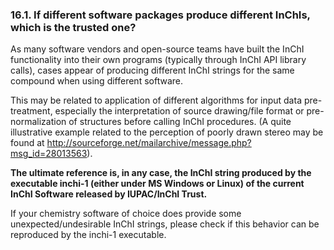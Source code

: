 ### 16.1. If different software packages produce different InChIs, which is the trusted one?

As many software vendors and open-source teams have built the InChI functionality into their own programs (typically through InChI API library calls), cases appear of producing different InChI strings for the same compound when using different software. 

This may be related to application of different algorithms for input data pre-treatment, especially the interpretation of source drawing/file format or pre-normalization of structures before calling InChI procedures. (A quite illustrative example related to the perception of poorly drawn stereo may be found at http://sourceforge.net/mailarchive/message.php?msg_id=28013563).

**The ultimate reference is, in any case, the InChI string produced by the executable inchi-1 (either under MS Windows or Linux) of the current InChI Software released by IUPAC/InChI Trust.**

If your chemistry software of choice does provide some unexpected/undesirable InChI strings, please check if this behavior can be reproduced by the inchi-1 executable.